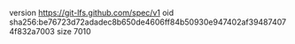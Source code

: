 version https://git-lfs.github.com/spec/v1
oid sha256:be76723d72adadec8b650de4606ff84b50930e947402af394874074f832a7003
size 7010
